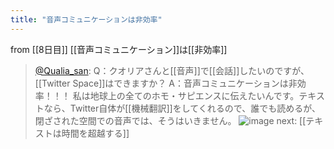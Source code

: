 ```yaml
---
title: "音声コミュニケーションは非効率"
---
```


from [[8日目]]
[[音声コミュニケーション]]は[[非効率]]
> [@Qualia_san](https://twitter.com/Qualia_san/status/1588389872225898496?s=20&t=bjhnNRmLVIyDLlXIuGyong): Q：クオリアさんと[[音声]]で[[会話]]したいのですが、 [[Twitter Space]]はできますか？
> A：音声コミュニケーションは非効率！！！
> 私は地球上の全てのホモ・サピエンスに伝えたいんです。テキストなら、Twitter自体が[[機械翻訳]]をしてくれるので、誰でも読めるが、閉ざされた空間での音声では、そうはいきません。
> ![image](https://pbs.twimg.com/media/FgsX7IUVsAESxoO.png)
next: [[テキストは時間を超越する]]
